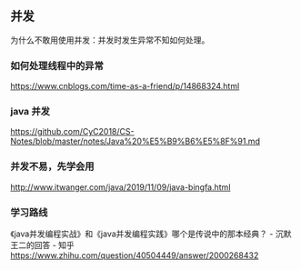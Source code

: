 ## 并发
为什么不敢用使用并发：并发时发生异常不知如何处理。


### 如何处理线程中的异常
https://www.cnblogs.com/time-as-a-friend/p/14868324.html

### java 并发
https://github.com/CyC2018/CS-Notes/blob/master/notes/Java%20%E5%B9%B6%E5%8F%91.md

### 并发不易，先学会用
http://www.itwanger.com/java/2019/11/09/java-bingfa.html

### 学习路线
《java并发编程实战》和《java并发编程实践》哪个是传说中的那本经典？ - 沉默王二的回答 - 知乎
https://www.zhihu.com/question/40504449/answer/2000268432